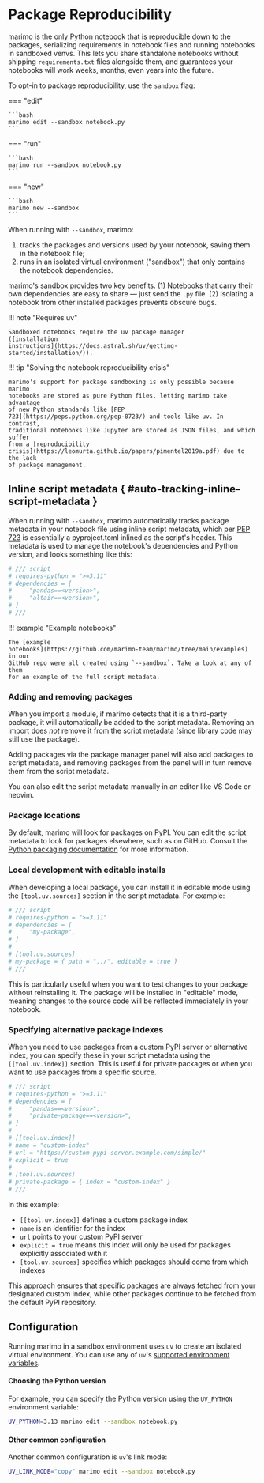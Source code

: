 # Package Reproducibility

marimo is the only Python notebook that is reproducible down to the packages,
serializing requirements in notebook files and running notebooks in
sandboxed venvs. This lets you share standalone notebooks without shipping
`requirements.txt` files alongside them, and guarantees your notebooks will
work weeks, months, even years into the future.

To opt-in to package reproducibility, use the `sandbox` flag:

=== "edit"

    ```bash
    marimo edit --sandbox notebook.py
    ```

=== "run"

    ```bash
    marimo run --sandbox notebook.py
    ```

=== "new"

    ```bash
    marimo new --sandbox
    ```

When running with `--sandbox`, marimo:

1. tracks the packages and versions used by your notebook, saving
   them in the notebook file;
2. runs in an isolated virtual environment ("sandbox") that only
   contains the notebook dependencies.

marimo's sandbox provides two key benefits. (1) Notebooks that carry their own
dependencies are easy to share — just send the `.py` file. (2) Isolating a
notebook from other installed packages prevents obscure bugs.

!!! note "Requires uv"

    Sandboxed notebooks require the uv package manager
    ([installation
    instructions](https://docs.astral.sh/uv/getting-started/installation/)).

!!! tip "Solving the notebook reproducibility crisis"

    marimo's support for package sandboxing is only possible because marimo
    notebooks are stored as pure Python files, letting marimo take advantage
    of new Python standards like [PEP
    723](https://peps.python.org/pep-0723/) and tools like uv. In contrast,
    traditional notebooks like Jupyter are stored as JSON files, and which suffer
    from a [reproducibility
    crisis](https://leomurta.github.io/papers/pimentel2019a.pdf) due to the lack
    of package management.

## Inline script metadata { #auto-tracking-inline-script-metadata }

When running with `--sandbox`, marimo automatically tracks package metadata in
your notebook file using inline script metadata, which per [PEP
723](https://peps.python.org/pep-0723/) is essentially a pyproject.toml inlined
as the script's header. This metadata is used to manage the
notebook's dependencies and Python version, and looks something like this:

```python
# /// script
# requires-python = ">=3.11"
# dependencies = [
#     "pandas==<version>",
#     "altair==<version>",
# ]
# ///
```

!!! example "Example notebooks"

    The [example
    notebooks](https://github.com/marimo-team/marimo/tree/main/examples) in our
    GitHub repo were all created using `--sandbox`. Take a look at any of them
    for an example of the full script metadata.

### Adding and removing packages

When you import a module, if marimo detects that it is a third-party
package, it will automatically be added to the script metadata. Removing
an import does _not_ remove it from the script metadata (since library
code may still use the package).

Adding packages via the package manager panel will also add packages to script
metadata, and removing packages from the panel will in turn remove them from
the script metadata.

You can also edit the script metadata manually in an editor like VS Code or
neovim.

### Package locations

By default, marimo will look for packages on PyPI. You can edit the script
metadata to look for packages elsewhere, such as on GitHub. Consult the [Python
packaging
documentation](https://packaging.python.org/en/latest/specifications/dependency-specifiers/#examples)
for more information.

### Local development with editable installs

When developing a local package, you can install it in editable mode using the `[tool.uv.sources]` section in the script metadata. For example:

```python
# /// script
# requires-python = ">=3.11"
# dependencies = [
#     "my-package",
# ]
#
# [tool.uv.sources]
# my-package = { path = "../", editable = true }
# ///
```

This is particularly useful when you want to test changes to your package without reinstalling it. The package will be installed in "editable" mode, meaning changes to the source code will be reflected immediately in your notebook.

### Specifying alternative package indexes

When you need to use packages from a custom PyPI server or alternative index, you can specify these in your script metadata using the `[[tool.uv.index]]` section. This is useful for private packages or when you want to use packages from a specific source.

```python
# /// script
# requires-python = ">=3.11"
# dependencies = [
#     "pandas==<version>",
#     "private-package==<version>",
# ]
#
# [[tool.uv.index]]
# name = "custom-index"
# url = "https://custom-pypi-server.example.com/simple/"
# explicit = true
#
# [tool.uv.sources]
# private-package = { index = "custom-index" }
# ///
```

In this example:

- `[[tool.uv.index]]` defines a custom package index
- `name` is an identifier for the index
- `url` points to your custom PyPI server
- `explicit = true` means this index will only be used for packages explicitly associated with it
- `[tool.uv.sources]` specifies which packages should come from which indexes

This approach ensures that specific packages are always fetched from your designated custom index, while other packages continue to be fetched from the default PyPI repository.

## Configuration

Running marimo in a sandbox environment uses `uv` to create an isolated virtual
environment. You can use any of `uv`'s [supported environment
variables](https://docs.astral.sh/uv/configuration/environment/).

#### Choosing the Python version

For example, you can specify the Python version using the `UV_PYTHON` environment variable:

```bash
UV_PYTHON=3.13 marimo edit --sandbox notebook.py
```

#### Other common configuration

Another common configuration is `uv`'s link mode:

```bash
UV_LINK_MODE="copy" marimo edit --sandbox notebook.py
```
